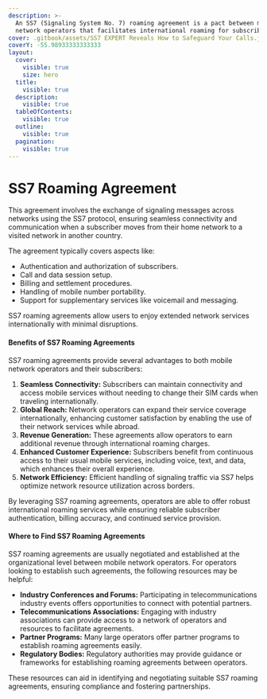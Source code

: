 ```yaml
---
description: >-
  An SS7 (Signaling System No. 7) roaming agreement is a pact between mobile
  network operators that facilitates international roaming for subscribers.
cover: .gitbook/assets/SS7 EXPERT Reveals How to Safeguard Your Calls.jpg
coverY: -55.98933333333333
layout:
  cover:
    visible: true
    size: hero
  title:
    visible: true
  description:
    visible: true
  tableOfContents:
    visible: true
  outline:
    visible: true
  pagination:
    visible: true
---
```


# SS7 Roaming Agreement

This agreement involves the exchange of signaling messages across networks using the SS7 protocol, ensuring seamless connectivity and communication when a subscriber moves from their home network to a visited network in another country.

The agreement typically covers aspects like:

* Authentication and authorization of subscribers.
* Call and data session setup.
* Billing and settlement procedures.
* Handling of mobile number portability.
* Support for supplementary services like voicemail and messaging.

SS7 roaming agreements allow users to enjoy extended network services internationally with minimal disruptions.

#### Benefits of SS7 Roaming Agreements

SS7 roaming agreements provide several advantages to both mobile network operators and their subscribers:

1. **Seamless Connectivity:** Subscribers can maintain connectivity and access mobile services without needing to change their SIM cards when traveling internationally.
2. **Global Reach:** Network operators can expand their service coverage internationally, enhancing customer satisfaction by enabling the use of their network services while abroad.
3. **Revenue Generation:** These agreements allow operators to earn additional revenue through international roaming charges.
4. **Enhanced Customer Experience:** Subscribers benefit from continuous access to their usual mobile services, including voice, text, and data, which enhances their overall experience.
5. **Network Efficiency:** Efficient handling of signaling traffic via SS7 helps optimize network resource utilization across borders.

By leveraging SS7 roaming agreements, operators are able to offer robust international roaming services while ensuring reliable subscriber authentication, billing accuracy, and continued service provision.

#### Where to Find SS7 Roaming Agreements

SS7 roaming agreements are usually negotiated and established at the organizational level between mobile network operators. For operators looking to establish such agreements, the following resources may be helpful:

* **Industry Conferences and Forums:** Participating in telecommunications industry events offers opportunities to connect with potential partners.
* **Telecommunications Associations:** Engaging with industry associations can provide access to a network of operators and resources to facilitate agreements.
* **Partner Programs:** Many large operators offer partner programs to establish roaming agreements easily.
* **Regulatory Bodies:** Regulatory authorities may provide guidance or frameworks for establishing roaming agreements between operators.

These resources can aid in identifying and negotiating suitable SS7 roaming agreements, ensuring compliance and fostering partnerships.
